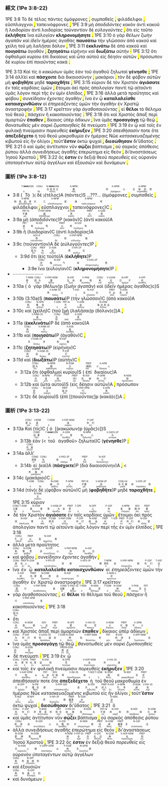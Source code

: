 ### 經文 (1Pe 3:8-22)

1PE 3:8 <span title="T-NSN&#10;&#10;ὁ">Τὸ</span> <span title="CONJ&#10;&#10;δέ">δὲ</span> <span title="N-NSN&#10;总而言之&#10;τέλος">τέλος</span> <span title="A-NPM&#10;都&#10;πᾶς">πάντες</span> <span title="A-NPM&#10;同心&#10;ὁμόφρων">ὁμόφρονες</span> <mark class="pm">,</mark> <span title="A-NPM&#10;互相同情&#10;συμπαθής">συμπαθεῖς</span> <mark class="pm">,</mark> <span title="A-NPM&#10;相爱如弟兄&#10;φιλάδελφος">φιλάδελφοι</span> <mark class="pm">,</mark> <span title="A-NPM&#10;仁慈&#10;εὔσπλαγχνος">εὔσπλαγχνοι</span> <mark class="pm">,</mark> <span title="A-NPM&#10;谦卑&#10;ταπεινόφρων">ταπεινόφρονες</span> <mark class="pm">,</mark> 1PE 3:9 <span title="PRT-N&#10;不要&#10;μή">μὴ</span> <span title="V-PAP-NPM&#10;报&#10;ἀποδίδωμι"><em>ἀποδιδόντες</em></span> <span title="A-ASN&#10;恶&#10;κακός">κακὸν</span> <span title="PREP&#10;以&#10;ἀντί">ἀντὶ</span> <span title="A-GSN&#10;恶&#10;κακός">κακοῦ</span> <span title="PRT&#10;或&#10;ἤ">ἢ</span> <span title="N-ASF&#10;辱骂&#10;λοιδορία">λοιδορίαν</span> <span title="PREP&#10;以&#10;ἀντί">ἀντὶ</span> <span title="N-GSF&#10;辱骂&#10;λοιδορία">λοιδορίας</span> <span title="ADV-K&#10;倒&#10;τοὐναντίον">τοὐναντίον</span> <span title="CONJ&#10;&#10;δέ">δὲ</span> <span title="V-PAP-NPM&#10;祝福&#10;εὐλογέω"><em>εὐλογοῦντες</em></span> <mark class="pm">,</mark> <span title="CONJ&#10;因为&#10;ὅτι">ὅτι</span> <span title="PREP&#10;为&#10;εἰς">εἰς</span> <span title="D-ASN&#10;此&#10;οὗτος">τοῦτο</span> <span title="V-API-2P&#10;蒙召&#10;καλέω"><strong>ἐκλήθητε</strong></span> <span title="CONJ&#10;好&#10;ἵνα">ἵνα</span> <span title="N-ASF&#10;福气&#10;εὐλογία">εὐλογίαν</span> <span title="V-AAS-2P&#10;承受&#10;κληρονομέω"><strong>κληρονομήσητε</strong></span> <mark class="pm">.</mark> 1PE 3:10 <span title="T-NSM&#10;那&#10;ὁ">ὁ</span> <span title="CONJ&#10;因为&#10;γάρ">γὰρ</span> <span title="V-PAP-NSM&#10;要&#10;θέλω"><em>θέλων</em></span> <span title="N-ASF&#10;生命&#10;ζωή">ζωὴν</span> <span title="V-PAN&#10;爱惜&#10;ἀγαπάω"><em>ἀγαπᾶν</em></span> <span title="CONJ&#10;和&#10;καί">καὶ</span> <span title="V-2AAN&#10;见&#10;ὁράω"><em>ἰδεῖν</em></span> <span title="N-APF&#10;日子&#10;ἡμέρα">ἡμέρας</span> <span title="A-APF&#10;好&#10;ἀγαθός">ἀγαθὰς</span> <span title="V-AAM-3S&#10;禁止&#10;παύω"><strong>παυσάτω</strong></span> <span title="T-ASF&#10;&#10;ὁ">τὴν</span> <span title="N-ASF&#10;舌头&#10;γλῶσσα">γλῶσσαν</span> <span title="PREP&#10;不出&#10;ἀπό">ἀπὸ</span> <span title="A-GSN&#10;恶言&#10;κακός">κακοῦ</span> <span title="CONJ&#10;和&#10;καί">καὶ</span> <span title="N-APN&#10;嘴唇&#10;χεῖλος">χείλη</span> <span title="T-GSN&#10;&#10;ὁ">τοῦ</span> <span title="PRT-N&#10;不&#10;μή">μὴ</span> <span title="V-AAN&#10;说&#10;λαλέω"><em>λαλῆσαι</em></span> <span title="N-ASM&#10;诡诈的话&#10;δόλος">δόλον</span> <mark class="pm">,</mark> 1PE 3:11 <span title="V-AAM-3S&#10;离&#10;ἐκκλίνω"><strong>ἐκκλινάτω</strong></span> <span title="CONJ&#10;也&#10;δέ">δὲ</span> <span title="PREP&#10;&#10;ἀπό">ἀπὸ</span> <span title="A-GSN&#10;恶&#10;κακός">κακοῦ</span> <span title="CONJ&#10;而&#10;καί">καὶ</span> <span title="V-AAM-3S&#10;行&#10;ποιέω"><strong>ποιησάτω</strong></span> <span title="A-ASN&#10;善&#10;ἀγαθός">ἀγαθόν</span> <mark class="pm">,</mark> <span title="V-AAM-3S&#10;寻求&#10;ζητέω"><strong>ζητησάτω</strong></span> <span title="N-ASF&#10;和睦&#10;εἰρήνη">εἰρήνην</span> <span title="CONJ&#10;而&#10;καί">καὶ</span> <span title="V-AAM-3S&#10;追求&#10;διώκω"><strong>διωξάτω</strong></span> <span title="P-ASF&#10;它&#10;ἑαυτοῦ">αὐτήν</span> <mark class="pm">·</mark> 1PE 3:12 <span title="CONJ&#10;因为&#10;ὅτι">ὅτι</span> <span title="N-NPM&#10;眼&#10;ὀφθαλμός">ὀφθαλμοὶ</span> <span title="N-GSM&#10;主&#10;κύριος">κυρίου</span> <span title="PREP&#10;（看顾）&#10;ἐπί">ἐπὶ</span> <span title="A-APM&#10;义人&#10;δίκαιος">δικαίους</span> <span title="CONJ&#10;并&#10;καί">καὶ</span> <span title="N-NPN&#10;耳&#10;οὖς">ὦτα</span> <span title="P-GSM&#10;他&#10;αὐτός">αὐτοῦ</span> <span title="PREP&#10;（听）&#10;εἰς">εἰς</span> <span title="N-ASF&#10;祈祷&#10;δέησις">δέησιν</span> <span title="P-GPM&#10;他们&#10;αὐτός">αὐτῶν</span> <mark class="pm">,</mark> <span title="N-NSN&#10;脸&#10;πρόσωπον">πρόσωπον</span> <span title="CONJ&#10;但&#10;δέ">δὲ</span> <span title="N-GSM&#10;主&#10;κύριος">κυρίου</span> <span title="PREP&#10;敌对&#10;ἐπί">ἐπὶ</span> <span title="V-PAP-APM&#10;行&#10;ποιέω"><em>ποιοῦντας</em></span> <span title="A-APN&#10;恶&#10;κακός">κακά</span> <mark class="pm">.</mark>   

1PE 3:13 <span title="CONJ&#10;那么&#10;καί">Καὶ</span> <span title="I-NSM&#10;谁&#10;τίς">τίς</span> <span title="T-NSM&#10;&#10;ὁ">ὁ</span> <span title="V-FAP-NSM&#10;害&#10;κακόω"><em>κακώσων</em></span> <span title="P-2AP&#10;你们&#10;σύ">ὑμᾶς</span> <span title="COND&#10;如果&#10;ἐάν">ἐὰν</span> <span title="T-GSM&#10;&#10;ὁ">τοῦ</span> <span title="A-GSN&#10;行善&#10;ἀγαθός">ἀγαθοῦ</span> <span title="N-NPM&#10;热心&#10;ζηλωτής">ζηλωταὶ</span> <span title="V-2ADS-2P&#10;为&#10;γίνομαι"><strong>γένησθε</strong></span> <mark class="pm">;</mark> 1PE 3:14 <span title="CONJ&#10;尽管&#10;ἀλλά">ἀλλ’</span><span title="COND&#10;即使&#10;εἰ">εἰ</span> <span title="CONJ&#10;也&#10;καί">καὶ</span> <span title="V-PAO-2P&#10;受苦&#10;πάσχω"><strong>πάσχοιτε</strong></span> <span title="PREP&#10;为&#10;διά">διὰ</span> <span title="N-ASF&#10;义&#10;δικαιοσύνη">δικαιοσύνην</span> <mark class="pm">,</mark> <span title="A-NPM&#10;有福的&#10;μακάριος">μακάριοι</span> <mark class="pm">.</mark> <span title="T-ASM&#10;&#10;ὁ">τὸν</span> <span title="CONJ&#10;&#10;δέ">δὲ</span> <span title="N-ASM&#10;威吓&#10;φόβος">φόβον</span> <span title="P-GPM&#10;人&#10;αὐτός">αὐτῶν</span> <span title="PRT-N&#10;不要&#10;μή">μὴ</span> <span title="V-AOM-2P&#10;怕&#10;φοβέομαι"><strong>φοβηθῆτε</strong></span> <span title="CONJ-N&#10;也不要&#10;μηδέ">μηδὲ</span> <span title="V-APS-2P&#10;惊慌&#10;ταράσσω"><strong>ταραχθῆτε</strong></span> <mark class="pm">,</mark> 1PE 3:15 <span title="N-ASM&#10;主&#10;κύριος">κύριον</span> <span title="CONJ&#10;只要&#10;δέ">δὲ</span> <span title="T-ASM&#10;&#10;ὁ">τὸν</span> <span title="N-ASM&#10;基督&#10;Χριστός">Χριστὸν</span> <span title="V-AAM-2P&#10;尊...为圣&#10;ἁγιάζω"><strong>ἁγιάσατε</strong></span> <span title="PREP&#10;里&#10;ἐν">ἐν</span> <span title="T-DPF&#10;&#10;ὁ">ταῖς</span> <span title="N-DPF&#10;心&#10;καρδία">καρδίαις</span> <span title="P-2GP&#10;你&#10;σύ">ὑμῶν</span> <mark class="pm">,</mark> <span title="A-NPM&#10;准备&#10;ἕτοιμος">ἕτοιμοι</span> <span title="ADV&#10;随时&#10;ἀεί">ἀεὶ</span> <span title="PREP&#10;要&#10;πρός">πρὸς</span> <span title="N-ASF&#10;回答&#10;ἀπολογία">ἀπολογίαν</span> <span title="A-DSM&#10;凡&#10;πᾶς">παντὶ</span> <span title="T-DSM&#10;那些&#10;ὁ">τῷ</span> <span title="V-PAP-DSM&#10;问&#10;αἰτέω"><em>αἰτοῦντι</em></span> <span title="P-2AP&#10;你们&#10;σύ">ὑμᾶς</span> <span title="N-ASM&#10;缘由&#10;λόγος">λόγον</span> <span title="PREP&#10;对&#10;περί">περὶ</span> <span title="T-GSF&#10;&#10;ὁ">τῆς</span> <span title="PREP&#10;中&#10;ἐν">ἐν</span> <span title="P-2DP&#10;你们&#10;σύ">ὑμῖν</span> <span title="N-GSF&#10;盼望&#10;ἐλπίς">ἐλπίδος</span> <mark class="pm">,</mark> 1PE 3:16 <span title="CONJ&#10;不过&#10;ἀλλά">ἀλλὰ</span> <span title="PREP&#10;以&#10;μετά">μετὰ</span> <span title="N-GSF&#10;温柔&#10;πραΰτης">πραΰτητος</span> <span title="CONJ&#10;和&#10;καί">καὶ</span> <span title="N-GSM&#10;敬畏&#10;φόβος">φόβου</span> <mark class="pm">,</mark> <span title="N-ASF&#10;良心&#10;συνείδησις">συνείδησιν</span> <span title="V-PAP-NPM&#10;存&#10;ἔχω"><em>ἔχοντες</em></span> <span title="A-ASF&#10;清白&#10;ἀγαθός">ἀγαθήν</span> <mark class="pm">,</mark> <span title="CONJ&#10;使&#10;ἵνα">ἵνα</span> <span title="PREP&#10;在...上&#10;ἐν">ἐν</span> <span title="R-DSN&#10;&#10;ὅς">ᾧ</span> <span title="V-PPI-2P&#10;毁谤&#10;καταλαλέω"><strong>καταλαλεῖσθε</strong></span> <span title="V-APS-3P&#10;惭愧&#10;καταισχύνω"><strong>καταισχυνθῶσιν</strong></span> <span title="T-NPM&#10;那些&#10;ὁ">οἱ</span> <span title="V-PAP-NPM&#10;诋毁&#10;ἐπηρεάζω"><em>ἐπηρεάζοντες</em></span> <span title="P-2GP&#10;你们&#10;σύ">ὑμῶν</span> <span title="T-ASF&#10;这&#10;ὁ">τὴν</span> <span title="A-ASF&#10;好&#10;ἀγαθός">ἀγαθὴν</span> <span title="PREP&#10;在...里&#10;ἐν">ἐν</span> <span title="N-DSM&#10;基督&#10;Χριστός">Χριστῷ</span> <span title="N-ASF&#10;品行&#10;ἀναστροφή">ἀναστροφήν</span> <mark class="pm">.</mark> 1PE 3:17 <span title="A-NSN-C&#10;好&#10;κρείττων">κρεῖττον</span> <span title="CONJ&#10;因&#10;γάρ">γὰρ</span> <span title="V-PAP-APM&#10;行善&#10;ἀγαθοποιέω"><em>ἀγαθοποιοῦντας</em></span> <mark class="pm">,</mark> <span title="COND&#10;如果&#10;εἰ">εἰ</span> <span title="V-PAO-3S&#10;要&#10;θέλω"><strong>θέλοι</strong></span> <span title="T-NSN&#10;&#10;ὁ">τὸ</span> <span title="N-NSN&#10;旨意&#10;θέλημα">θέλημα</span> <span title="T-GSM&#10;&#10;ὁ">τοῦ</span> <span title="N-GSM&#10;神&#10;θεός">θεοῦ</span> <mark class="pm">,</mark> <span title="V-PAN&#10;受苦&#10;πάσχω"><em>πάσχειν</em></span> <span title="PRT&#10;比&#10;ἤ">ἢ</span> <span title="V-PAP-APM&#10;行恶&#10;κακοποιέω"><em>κακοποιοῦντας</em></span> <mark class="pm">.</mark> 1PE 3:18 <span title="CONJ&#10;因为&#10;ὅτι">ὅτι</span> <span title="CONJ&#10;也&#10;καί">καὶ</span> <span title="N-NSM&#10;基督&#10;Χριστός">Χριστὸς</span> <span title="ADV&#10;一次&#10;ἅπαξ">ἅπαξ</span> <span title="PREP&#10;为&#10;περί">περὶ</span> <span title="N-GPF&#10;罪&#10;ἁμαρτία">ἁμαρτιῶν</span> <span title="V-AAI-3S&#10;受苦&#10;πάσχω"><strong>ἔπαθεν</strong></span> <mark class="pm">,</mark> <span title="A-NSM&#10;义&#10;δίκαιος">δίκαιος</span> <span title="PREP&#10;代替&#10;ὑπέρ">ὑπὲρ</span> <span title="A-GPM&#10;不义&#10;ἄδικος">ἀδίκων</span> <mark class="pm">,</mark> <span title="CONJ&#10;为&#10;ἵνα">ἵνα</span> <span title="P-2AP&#10;你们&#10;σύ">ὑμᾶς</span> <span title="V-2AAS-3S&#10;带到...面前&#10;προσάγω"><strong>προσαγάγῃ</strong></span> <span title="T-DSM&#10;&#10;ὁ">τῷ</span> <span title="N-DSM&#10;神&#10;θεός">θεῷ</span> <mark class="pm">,</mark> <span title="V-RPP-NSM&#10;处死&#10;θανατόω"><em>θανατωθεὶς</em></span> <span title="PRT&#10;&#10;μέν">μὲν</span> <span title="N-DSF&#10;肉体&#10;σάρξ">σαρκὶ</span> <span title="V-APP-NSM&#10;复活&#10;ζῳοποιέω"><em>ζῳοποιηθεὶς</em></span> <span title="CONJ&#10;但&#10;δέ">δὲ</span> <span title="N-DSN&#10;灵&#10;πνεῦμα">πνεύματι</span> <mark class="pm">·</mark> 1PE 3:19 <span title="PREP&#10;借&#10;ἐν">ἐν</span> <span title="R-DSN&#10;这&#10;ὅς">ᾧ</span> <span title="CONJ&#10;也&#10;καί">καὶ</span> <span title="T-DPN&#10;那些&#10;ὁ">τοῖς</span> <span title="PREP&#10;在...里&#10;ἐν">ἐν</span> <span title="N-DSF&#10;监狱&#10;φυλακή">φυλακῇ</span> <span title="N-DPN&#10;灵&#10;πνεῦμα">πνεύμασιν</span> <span title="V-AOP-NSM&#10;去&#10;πορεύομαι"><em>πορευθεὶς</em></span> <span title="V-AAI-3S&#10;传道&#10;κηρύσσω"><strong>ἐκήρυξεν</strong></span> <mark class="pm">,</mark> 1PE 3:20 <span title="V-AAP-DPM&#10;不信从&#10;ἀπειθέω"><em>ἀπειθήσασίν</em></span> <span title="PRT&#10;从前&#10;ποτέ">ποτε</span> <span title="ADV&#10;时候&#10;ὅτε">ὅτε</span> <span title="V-INI-3S&#10;等待&#10;ἀπεκδέχομαι"><strong>ἀπεξεδέχετο</strong></span> <span title="T-NSF&#10;&#10;ὁ">ἡ</span> <span title="T-GSM&#10;&#10;ὁ">τοῦ</span> <span title="N-GSM&#10;神&#10;θεός">θεοῦ</span> <span title="N-NSF&#10;容忍&#10;μακροθυμία">μακροθυμία</span> <span title="PREP&#10;在&#10;ἐν">ἐν</span> <span title="N-DPF&#10;日子&#10;ἡμέρα">ἡμέραις</span> <span title="N-PRI&#10;挪亚&#10;Νῶε">Νῶε</span> <span title="V-PPP-GSF&#10;建造&#10;κατασκευάζω"><em>κατασκευαζομένης</em></span> <span title="N-GSF&#10;方舟&#10;κιβωτός">κιβωτοῦ</span> <span title="PREP&#10;进入&#10;εἰς">εἰς</span> <span title="R-ASF&#10;&#10;ὅς">ἣν</span> <span title="A-NPM&#10;不多&#10;ὀλίγος">ὀλίγοι</span> <mark class="pm">,</mark> <span title="D-NSN&#10;就&#10;οὗτος">τοῦτ’</span><span title="V-PAI-3S&#10;有&#10;εἰμί"><strong>ἔστιν</strong></span> <span title="A-NUI&#10;八&#10;ὀκτώ">ὀκτὼ</span> <span title="N-NPF&#10;人&#10;ψυχή">ψυχαί</span> <mark class="pm">,</mark> <span title="V-API-3P&#10;得救&#10;διασῴζω"><strong>διεσώθησαν</strong></span> <span title="PREP&#10;藉着&#10;διά">δι’</span><span title="N-GSN&#10;水&#10;ὕδωρ">ὕδατος</span> <mark class="pm">.</mark> 1PE 3:21 <span title="R-NSN&#10;这&#10;ὅς">ὃ</span> <span title="CONJ&#10;也&#10;καί">καὶ</span> <span title="P-2AP&#10;你们&#10;σύ">ὑμᾶς</span> <span title="A-NSN&#10;所预表的&#10;ἀντίτυπος">ἀντίτυπον</span> <span title="ADV&#10;现在&#10;νῦν">νῦν</span> <span title="V-PAI-3S&#10;拯救&#10;σῴζω"><strong>σῴζει</strong></span> <span title="N-NSN&#10;洗礼&#10;βάπτισμα">βάπτισμα</span> <mark class="pm">,</mark> <span title="PRT-N&#10;不是&#10;οὐ">οὐ</span> <span title="N-GSF&#10;肉体&#10;σάρξ">σαρκὸς</span> <span title="N-NSF&#10;除掉&#10;ἀπόθεσις">ἀπόθεσις</span> <span title="N-GSM&#10;污秽&#10;ῥύπος">ῥύπου</span> <span title="CONJ&#10;而是&#10;ἀλλά">ἀλλὰ</span> <span title="N-GSF&#10;良心&#10;συνείδησις">συνειδήσεως</span> <span title="A-GSF&#10;无愧的&#10;ἀγαθός">ἀγαθῆς</span> <span title="N-NSN&#10;许愿&#10;ἐπερώτημα">ἐπερώτημα</span> <span title="PREP&#10;向&#10;εἰς">εἰς</span> <span title="N-ASM&#10;神&#10;θεός">θεόν</span> <mark class="pm">,</mark> <span title="PREP&#10;藉着&#10;διά">δι’</span><span title="N-GSF&#10;复活&#10;ἀνάστασις">ἀναστάσεως</span> <span title="N-GSM&#10;耶稣&#10;Ἰησοῦς">Ἰησοῦ</span> <span title="N-GSM&#10;基督&#10;Χριστός">Χριστοῦ</span> <mark class="pm">,</mark> 1PE 3:22 <span title="R-NSM&#10;他&#10;ὅς">ὅς</span> <span title="V-PAI-3S&#10;在&#10;εἰμί"><strong>ἐστιν</strong></span> <span title="PREP&#10;在&#10;ἐν">ἐν</span> <span title="A-DSF&#10;右边&#10;δεξιός">δεξιᾷ</span> <span title="N-GSM&#10;神&#10;θεός">θεοῦ</span> <span title="V-AOP-NSM&#10;去&#10;πορεύομαι"><em>πορευθεὶς</em></span> <span title="PREP&#10;到&#10;εἰς">εἰς</span> <span title="N-ASM&#10;天上&#10;οὐρανός">οὐρανὸν</span> <span title="V-2APP-GPM&#10;服从&#10;ὑποτάσσω"><em>ὑποταγέντων</em></span> <span title="P-DSM&#10;他&#10;αὐτός">αὐτῷ</span> <span title="N-GPM&#10;天使&#10;ἄγγελος">ἀγγέλων</span> <span title="CONJ&#10;和&#10;καί">καὶ</span> <span title="N-GPF&#10;有权柄的&#10;ἐξουσία">ἐξουσιῶν</span> <span title="CONJ&#10;和&#10;καί">καὶ</span> <span title="N-GPF&#10;有能力的&#10;δύναμις">δυνάμεων</span> <mark class="pm">.</mark> 


### 圖析 (1Pe 3:8-12)

- 3:8 (<RUBY><ruby><ruby>Τὸ<rt>ὁ</rt></ruby><rt></rt></ruby><rt>T-<s>NSN</s>⁞ASN</rt></RUBY>)⦇ <RUBY><ruby><ruby>δὲ<rt>δέ</rt></ruby><rt></rt></ruby><rt>CONJ</rt></RUBY> ⦈(<RUBY><ruby><ruby>τέλος<rt>τέλος</rt></ruby><rt>总而言之</rt></ruby><rt>N-<s>NSN</s>⁞ASN</rt></RUBY>)A (<RUBY><ruby><ruby>πάντες<rt>πᾶς</rt></ruby><rt>都</rt></ruby><rt>A-NPM</rt></RUBY>)S ...???... (<RUBY><ruby><ruby>ὁμόφρονες<rt>ὁμόφρων</rt></ruby><rt>同心</rt></ruby><rt>A-NPM</rt></RUBY> <mark class="pm">,</mark> <RUBY><ruby><ruby>συμπαθεῖς<rt>συμπαθής</rt></ruby><rt>互相同情</rt></ruby><rt>A-NPM</rt></RUBY> <mark class="pm">,</mark> <RUBY><ruby><ruby>φιλάδελφοι<rt>φιλάδελφος</rt></ruby><rt>相爱如弟兄</rt></ruby><rt>A-NPM</rt></RUBY> <mark class="pm">,</mark> <RUBY><ruby><ruby>εὔσπλαγχνοι<rt>εὔσπλαγχνος</rt></ruby><rt>仁慈</rt></ruby><rt>A-NPM</rt></RUBY> <mark class="pm">,</mark> <RUBY><ruby> <ruby>ταπεινόφρονες<rt>ταπεινόφρων</rt></ruby><rt>谦卑</rt></ruby><rt>A-NPM</rt></RUBY>)C <mark class="pm">,</mark> 
- 3:9a <RUBY><ruby><ruby>μὴ<rt>μή</rt></ruby><rt>不要</rt></ruby><rt>PRT-N</rt></RUBY> (<RUBY><ruby><ruby><em>ἀποδιδόντες</em><rt>ἀποδίδωμι</rt></ruby><rt>报</rt></ruby><rt>V-PAP-NPM</rt></RUBY>)P (<RUBY><ruby><ruby>κακὸν<rt>κακός</rt></ruby><rt>恶</rt></ruby><rt>A-ASN</rt></RUBY>)C (<RUBY><ruby><ruby>ἀντὶ<rt>ἀντί</rt></ruby><rt>以</rt></ruby><rt>PREP</rt></RUBY> <RUBY><ruby><ruby>κακοῦ<rt>κακός</rt></ruby><rt>恶</rt></ruby><rt>A-GSN</rt></RUBY>)A 
- 3:9b <RUBY><ruby><ruby>ἢ<rt>ἤ</rt></ruby><rt>或</rt></ruby><rt>PRT</rt></RUBY> (<RUBY><ruby><ruby>λοιδορίαν<rt>λοιδορία</rt></ruby><rt>辱骂</rt></ruby><rt>N-ASF</rt></RUBY>)C (<RUBY><ruby><ruby>ἀντὶ<rt>ἀντί</rt></ruby><rt>以</rt></ruby><rt>PREP</rt></RUBY> <RUBY><ruby><ruby>λοιδορίας<rt>λοιδορία</rt></ruby><rt>辱骂</rt></ruby><rt>N-GSF</rt></RUBY>)A 
- 3:9c (<RUBY><ruby><ruby>τοὐναντίον<rt>τοὐναντίον</rt></ruby><rt>倒</rt></ruby><rt>ADV-K</rt></RUBY>)A <RUBY><ruby><ruby>δὲ<rt>δέ</rt></ruby><rt></rt></ruby><rt>CONJ</rt></RUBY> (<RUBY><ruby><ruby><em>εὐλογοῦντες</em><rt>εὐλογέω</rt></ruby><rt>祝福</rt></ruby><rt>V-PAP-NPM</rt></RUBY>)P <mark class="pm">,</mark>
	- 3:9d <RUBY><ruby><ruby>ὅτι<rt>ὅτι</rt></ruby><rt>因为</rt></ruby><rt>CONJ</rt></RUBY> (<RUBY><ruby><ruby>εἰς<rt>εἰς</rt></ruby><rt>为</rt></ruby><rt>PREP</rt></RUBY> <RUBY><ruby><ruby>τοῦτο<rt>οὗτος</rt></ruby><rt>此</rt></ruby><rt>D-ASN</rt></RUBY>)A (<RUBY><ruby><ruby><strong>ἐκλήθητε</strong><rt>καλέω</rt></ruby><rt>蒙召</rt></ruby><rt>V-API-2P</rt></RUBY>)P
		- 3:9e <RUBY><ruby><ruby>ἵνα<rt>ἵνα</rt></ruby><rt>好</rt></ruby><rt>CONJ</rt></RUBY> (<RUBY><ruby><ruby>εὐλογίαν<rt>εὐλογία</rt></ruby><rt>福气</rt></ruby><rt>N-ASF</rt></RUBY>)C (<RUBY><ruby><ruby><strong>κληρονομήσητε</strong><rt>κληρονομέω</rt></ruby><rt>承受</rt></ruby><rt>V-AAS-2P</rt></RUBY>)P <mark class="pm">.</mark> 
- ⋯⋯⋯⋯⋯⋯⋯
- 3:10a {<RUBY><ruby><ruby>ὁ<rt>ὁ</rt></ruby><rt>那</rt></ruby><rt>T-NSM</rt></RUBY> <RUBY><ruby><ruby>γὰρ<rt>γάρ</rt></ruby><rt>因为</rt></ruby><rt>CONJ</rt></RUBY> (<RUBY><ruby><ruby><em>θέλων</em><rt>θέλω</rt></ruby><rt>要</rt></ruby><rt>V-PAP-NSM</rt></RUBY>)p (<RUBY><ruby><ruby>ζωὴν<rt>ζωή</rt></ruby><rt>生命</rt></ruby><rt>N-ASF</rt></RUBY> <RUBY><ruby><ruby><em>ἀγαπᾶν</em><rt>ἀγαπάω</rt></ruby><rt>爱惜</rt></ruby><rt>V-PAN</rt></RUBY>) <RUBY><ruby><ruby>καὶ<rt>καί</rt></ruby><rt>和</rt></ruby><rt>CONJ</rt></RUBY> (<RUBY><ruby><ruby><em>ἰδεῖν</em><rt>ὁράω</rt></ruby><rt>见</rt></ruby><rt>V-2AAN</rt></RUBY> <RUBY><ruby><ruby>ἡμέρας<rt>ἡμέρα</rt></ruby><rt>日子</rt></ruby><rt>N-APF</rt></RUBY> <RUBY><ruby><ruby>ἀγαθὰς<rt>ἀγαθός</rt></ruby><rt>好</rt></ruby><rt>A-APF</rt></RUBY>)c}S 
- 3:10b (3:10a)S (<RUBY><ruby><ruby><strong>παυσάτω</strong><rt>παύω</rt></ruby><rt>禁止</rt></ruby><rt>V-AAM-3S</rt></RUBY>)P (<RUBY><ruby><ruby>τὴν<rt>ὁ</rt></ruby><rt></rt></ruby><rt>T-ASF</rt></RUBY> <RUBY><ruby><ruby>γλῶσσαν<rt>γλῶσσα</rt></ruby><rt>舌头</rt></ruby><rt>N-ASF</rt></RUBY>)C (<RUBY><ruby><ruby>ἀπὸ<rt>ἀπό</rt></ruby><rt>不出</rt></ruby><rt>PREP</rt></RUBY> <RUBY><ruby><ruby>κακοῦ<rt>κακός</rt></ruby><rt>恶言</rt></ruby><rt>A-GSN</rt></RUBY>)A 
- 3:10c <RUBY><ruby><ruby>καὶ<rt>καί</rt></ruby><rt>和</rt></ruby><rt>CONJ</rt></RUBY> (<RUBY><ruby><ruby>χείλη<rt>χεῖλος</rt></ruby><rt>嘴唇</rt></ruby><rt>N-APN</rt></RUBY>)C {<RUBY><ruby><ruby>τοῦ<rt>ὁ</rt></ruby><rt></rt></ruby><rt>T-GSN</rt></RUBY> [<RUBY><ruby><ruby>μὴ<rt>μή</rt></ruby><rt>不</rt></ruby><rt>PRT-N</rt></RUBY> (<RUBY><ruby><ruby><em>λαλῆσαι</em><rt>λαλέω</rt></ruby><rt>说</rt></ruby><rt>V-AAN</rt></RUBY>)p (<RUBY><ruby><ruby>δόλον<rt>δόλος</rt></ruby><rt>诡诈的话</rt></ruby><rt>N-ASM</rt></RUBY>)c]}A <mark class="pm">,</mark> 
- 3:11a (<RUBY><ruby><ruby><strong>ἐκκλινάτω</strong><rt>ἐκκλίνω</rt></ruby><rt>离</rt></ruby><rt>V-AAM-3S</rt></RUBY>)P <RUBY><ruby><ruby>δὲ<rt>δέ</rt></ruby><rt>也</rt></ruby><rt>CONJ</rt></RUBY> (<RUBY><ruby><ruby>ἀπὸ<rt>ἀπό</rt></ruby><rt></rt></ruby><rt>PREP</rt></RUBY> <RUBY><ruby><ruby>κακοῦ<rt>κακός</rt></ruby><rt>恶</rt></ruby><rt>A-GSN</rt></RUBY>)A
- 3:11b <RUBY><ruby><ruby>καὶ<rt>καί</rt></ruby><rt>而</rt></ruby><rt>CONJ</rt></RUBY> (<RUBY><ruby><ruby><strong>ποιησάτω</strong><rt>ποιέω</rt></ruby><rt>行</rt></ruby><rt>V-AAM-3S</rt></RUBY>)P (<RUBY><ruby><ruby>ἀγαθόν<rt>ἀγαθός</rt></ruby><rt>善</rt></ruby><rt>A-ASN</rt></RUBY>)C <mark class="pm">,</mark> 
- 3:11c (<RUBY><ruby><ruby><strong>ζητησάτω</strong><rt>ζητέω</rt></ruby><rt>寻求</rt></ruby><rt>V-AAM-3S</rt></RUBY>)P (<RUBY><ruby><ruby>εἰρήνην<rt>εἰρήνη</rt></ruby><rt>和睦</rt></ruby><rt>N-ASF</rt></RUBY>)C
- 3:11d <RUBY><ruby><ruby>καὶ<rt>καί</rt></ruby><rt>而</rt></ruby><rt>CONJ</rt></RUBY> (<RUBY><ruby><ruby><strong>διωξάτω</strong><rt>διώκω</rt></ruby><rt>追求</rt></ruby><rt>V-AAM-3S</rt></RUBY>)P (<RUBY><ruby><ruby>αὐτήν<rt>ἑαυτοῦ</rt></ruby><rt>它</rt></ruby><rt>P-ASF</rt></RUBY>)C <mark class="pm">·</mark> 
	- 3:12a <RUBY><ruby><ruby>ὅτι<rt>ὅτι</rt></ruby><rt>因为</rt></ruby><rt>CONJ</rt></RUBY> (<RUBY><ruby><ruby>ὀφθαλμοὶ<rt>ὀφθαλμός</rt></ruby><rt>眼</rt></ruby><rt>N-NPM</rt></RUBY> <RUBY><ruby><ruby>κυρίου<rt>κύριος</rt></ruby><rt>主</rt></ruby><rt>N-GSM</rt></RUBY>)S (<RUBY><ruby><ruby>ἐπὶ<rt>ἐπί</rt></ruby><rt>（看顾）</rt></ruby><rt>PREP</rt></RUBY> <RUBY><ruby><ruby>δικαίους<rt>δίκαιος</rt></ruby><rt>义人</rt></ruby><rt>A-APM</rt></RUBY>)A
	- 3:12b <RUBY><ruby><ruby>καὶ<rt>καί</rt></ruby><rt>并</rt></ruby><rt>CONJ</rt></RUBY> (<RUBY><ruby><ruby>ὦτα<rt>οὖς</rt></ruby><rt>耳</rt></ruby><rt>N-NPN</rt></RUBY> <RUBY><ruby><ruby>αὐτοῦ<rt>αὐτός</rt></ruby><rt>他</rt></ruby><rt>P-GSM</rt></RUBY>)S (<RUBY><ruby><ruby>εἰς<rt>εἰς</rt></ruby><rt>（听）</rt></ruby><rt>PREP</rt></RUBY> <RUBY><ruby><ruby>δέησιν<rt>δέησις</rt></ruby><rt>祈祷</rt></ruby><rt>N-ASF</rt></RUBY> <RUBY><ruby><ruby>αὐτῶν<rt>αὐτός</rt></ruby><rt>他们</rt></ruby><rt>P-GPM</rt></RUBY>)A <mark class="pm">,</mark> <RUBY><ruby><ruby>πρόσωπον<rt>πρόσωπον</rt></ruby><rt>脸</rt></ruby><rt>N-NSN</rt></RUBY>
	- 3:12c <RUBY><ruby><ruby>δὲ<rt>δέ</rt></ruby><rt>但</rt></ruby><rt>CONJ</rt></RUBY> (<RUBY><ruby><ruby>κυρίου<rt>κύριος</rt></ruby><rt>主</rt></ruby><rt>N-GSM</rt></RUBY>)S {<RUBY><ruby><ruby>ἐπὶ<rt>ἐπί</rt></ruby><rt>敌对</rt></ruby><rt>PREP</rt></RUBY> [(<RUBY><ruby><ruby><em>ποιοῦντας</em><rt>ποιέω</rt></ruby><rt>行</rt></ruby><rt>V-PAP-APM</rt></RUBY>]p (<RUBY><ruby><ruby>κακά<rt>κακός</rt></ruby><rt>恶</rt></ruby><rt>A-APN</rt></RUBY>)c]}A <mark class="pm">.</mark> 

### 圖析 (1Pe 3:13-22)

- 3:13a <RUBY><ruby><ruby>Καὶ<rt>καί</rt></ruby><rt>那么</rt></ruby><rt>CONJ</rt></RUBY> (<RUBY><ruby><ruby>τίς<rt>τίς</rt></ruby><rt>谁</rt></ruby><rt>I-NSM</rt></RUBY>)C {<RUBY><ruby><ruby>ὁ<rt>ὁ</rt></ruby><rt></rt></ruby><rt>T-NSM</rt></RUBY> [(<RUBY><ruby><ruby><em>κακώσων</em><rt>κακόω</rt></ruby><rt>害</rt></ruby><rt>V-FAP-NSM</rt></RUBY>)p (<RUBY><ruby><ruby>ὑμᾶς<rt>σύ</rt></ruby><rt>你们</rt></ruby><rt>P-2AP</rt></RUBY>)c]}S 
	- 3:13b <RUBY><ruby><ruby>ἐὰν<rt>ἐάν</rt></ruby><rt>如果</rt></ruby><rt>COND</rt></RUBY> (<<RUBY><ruby><ruby>τοῦ<rt>ὁ</rt></ruby><rt></rt></ruby><rt>T-<s>GSM</s>⁞GSN</rt></RUBY> <RUBY><ruby><ruby>ἀγαθοῦ<rt>ἀγαθός</rt></ruby><rt>行善</rt></ruby><rt>A-GSN</rt></RUBY>> <RUBY><ruby><ruby>ζηλωταὶ<rt>ζηλωτής</rt></ruby><rt>热心</rt></ruby><rt>N-NPM</rt></RUBY>)C (<RUBY><ruby><ruby><strong>γένησθε</strong><rt>γίνομαι</rt></ruby><rt>为</rt></ruby><rt>V-2ADS-2P</rt></RUBY>)P <mark class="pm">;</mark> 
- 3:14a <RUBY><ruby><ruby>ἀλλ’<rt>ἀλλά</rt></ruby><rt>尽管</rt></ruby><rt>CONJ</rt></RUBY> 
	- 3:14b <RUBY><ruby><ruby>εἰ<rt>εἰ</rt></ruby><rt>即使</rt></ruby><rt>COND</rt></RUBY> (<RUBY><ruby><ruby>καὶ<rt>καί</rt></ruby><rt>也</rt></ruby><rt>CONJ</rt></RUBY>)A (<RUBY><ruby><ruby><strong>πάσχοιτε</strong><rt>πάσχω</rt></ruby><rt>受苦</rt></ruby><rt>V-PAO-2P</rt></RUBY>)P (<RUBY><ruby><ruby>διὰ<rt>διά</rt></ruby><rt>为</rt></ruby><rt>PREP</rt></RUBY> <RUBY><ruby><ruby>δικαιοσύνην<rt>δικαιοσύνη</rt></ruby><rt>义</rt></ruby><rt>N-ASF</rt></RUBY>)A <mark class="pm">,</mark> <
- 3:14c (<RUBY><ruby><ruby>μακάριοι<rt>μακάριος</rt></ruby><rt>有福的</rt></ruby><rt>A-NPM</rt></RUBY>)C <mark class="pm">.</mark> 
- 3:14d (<RUBY><ruby><ruby>τὸν<rt>ὁ</rt></ruby><rt></rt></ruby><rt>T-ASM</rt></RUBY>)⦇ <RUBY><ruby><ruby>δὲ<rt>δέ</rt></ruby><rt></rt></ruby><rt>CONJ</rt></RUBY> ⦈(<RUBY><ruby><ruby>φόβον<rt>φόβος</rt></ruby><rt>威吓</rt></ruby><rt>N-ASM</rt></RUBY> <RUBY><ruby><ruby>αὐτῶν<rt>αὐτός</rt></ruby><rt>人</rt></ruby><rt>P-GPM</rt></RUBY>)C <RUBY><ruby><ruby>μὴ<rt>μή</rt></ruby><rt>不要</rt></ruby><rt>PRT-N</rt></RUBY> (<RUBY><ruby><ruby><strong>φοβηθῆτε</strong><rt>φοβέομαι</rt></ruby><rt>怕</rt></ruby><rt>V-AOM-2P</rt></RUBY>)P <RUBY><ruby><ruby>μηδὲ<rt>μηδέ</rt></ruby><rt>也不要</rt></ruby><rt>CONJ-N</rt></RUBY> <RUBY><ruby><ruby><strong>ταραχθῆτε</strong><rt>ταράσσω</rt></ruby><rt>惊慌</rt></ruby><rt>V-APS-2P</rt></RUBY> <mark class="pm">,</mark> 1PE 3:15 <RUBY><ruby><ruby>κύριον<rt>κύριος</rt></ruby><rt>主</rt></ruby><rt>N-ASM</rt></RUBY>
- <RUBY><ruby><ruby>δὲ<rt>δέ</rt></ruby><rt>只要</rt></ruby><rt>CONJ</rt></RUBY> <RUBY><ruby><ruby>τὸν<rt>ὁ</rt></ruby><rt></rt></ruby><rt>T-ASM</rt></RUBY> <RUBY><ruby><ruby>Χριστὸν<rt>Χριστός</rt></ruby><rt>基督</rt></ruby><rt>N-ASM</rt></RUBY> <RUBY><ruby><ruby><strong>ἁγιάσατε</strong><rt>ἁγιάζω</rt></ruby><rt>尊...为圣</rt></ruby><rt>V-AAM-2P</rt></RUBY> <RUBY><ruby><ruby>ἐν<rt>ἐν</rt></ruby><rt>里</rt></ruby><rt>PREP</rt></RUBY> <RUBY><ruby><ruby>ταῖς<rt>ὁ</rt></ruby><rt></rt></ruby><rt>T-DPF</rt></RUBY> <RUBY><ruby><ruby>καρδίαις<rt>καρδία</rt></ruby><rt>心</rt></ruby><rt>N-DPF</rt></RUBY> <RUBY><ruby><ruby>ὑμῶν<rt>σύ</rt></ruby><rt>你</rt></ruby><rt>P-2GP</rt></RUBY> <mark class="pm">,</mark> <RUBY><ruby><ruby>ἕτοιμοι<rt>ἕτοιμος</rt></ruby><rt>准备</rt></ruby><rt>A-NPM</rt></RUBY> <RUBY><ruby><ruby>ἀεὶ<rt>ἀεί</rt></ruby><rt>随时</rt></ruby><rt>ADV</rt></RUBY> <RUBY><ruby><ruby>πρὸς<rt>πρός</rt></ruby><rt>要</rt></ruby><rt>PREP</rt></RUBY> <RUBY><ruby><ruby>ἀπολογίαν<rt>ἀπολογία</rt></ruby><rt>回答</rt></ruby><rt>N-ASF</rt></RUBY> <RUBY><ruby><ruby>παντὶ<rt>πᾶς</rt></ruby><rt>凡</rt></ruby><rt>A-DSM</rt></RUBY> <RUBY><ruby><ruby>τῷ<rt>ὁ</rt></ruby><rt>那些</rt></ruby><rt>T-DSM</rt></RUBY> <RUBY><ruby><ruby><em>αἰτοῦντι</em><rt>αἰτέω</rt></ruby><rt>问</rt></ruby><rt>V-PAP-DSM</rt></RUBY> <RUBY><ruby><ruby>ὑμᾶς<rt>σύ</rt></ruby><rt>你们</rt></ruby><rt>P-2AP</rt></RUBY> <RUBY><ruby><ruby>λόγον<rt>λόγος</rt></ruby><rt>缘由</rt></ruby><rt>N-ASM</rt></RUBY> <RUBY><ruby><ruby>περὶ<rt>περί</rt></ruby><rt>对</rt></ruby><rt>PREP</rt></RUBY> <RUBY><ruby><ruby>τῆς<rt>ὁ</rt></ruby><rt></rt></ruby><rt>T-GSF</rt></RUBY> <RUBY><ruby><ruby>ἐν<rt>ἐν</rt></ruby><rt>中</rt></ruby><rt>PREP</rt></RUBY> <RUBY><ruby><ruby>ὑμῖν<rt>σύ</rt></ruby><rt>你们</rt></ruby><rt>P-2DP</rt></RUBY> <RUBY><ruby><ruby>ἐλπίδος<rt>ἐλπίς</rt></ruby><rt>盼望</rt></ruby><rt>N-GSF</rt></RUBY> <mark class="pm">,</mark> 1PE 3:16
- <RUBY><ruby><ruby>ἀλλὰ<rt>ἀλλά</rt></ruby><rt>不过</rt></ruby><rt>CONJ</rt></RUBY> <RUBY><ruby><ruby>μετὰ<rt>μετά</rt></ruby><rt>以</rt></ruby><rt>PREP</rt></RUBY> <RUBY><ruby><ruby>πραΰτητος<rt>πραΰτης</rt></ruby><rt>温柔</rt></ruby><rt>N-GSF</rt></RUBY>
- <RUBY><ruby><ruby>καὶ<rt>καί</rt></ruby><rt>和</rt></ruby><rt>CONJ</rt></RUBY> <RUBY><ruby><ruby>φόβου<rt>φόβος</rt></ruby><rt>敬畏</rt></ruby><rt>N-GSM</rt></RUBY> <mark class="pm">,</mark> <RUBY><ruby><ruby>συνείδησιν<rt>συνείδησις</rt></ruby><rt>良心</rt></ruby><rt>N-ASF</rt></RUBY> <RUBY><ruby><ruby><em>ἔχοντες</em><rt>ἔχω</rt></ruby><rt>存</rt></ruby><rt>V-PAP-NPM</rt></RUBY> <RUBY><ruby><ruby>ἀγαθήν<rt>ἀγαθός</rt></ruby><rt>清白</rt></ruby><rt>A-ASF</rt></RUBY> <mark class="pm">,</mark>
- <RUBY><ruby><ruby>ἵνα<rt>ἵνα</rt></ruby><rt>使</rt></ruby><rt>CONJ</rt></RUBY> <RUBY><ruby><ruby>ἐν<rt>ἐν</rt></ruby><rt>在...上</rt></ruby><rt>PREP</rt></RUBY> <RUBY><ruby><ruby>ᾧ<rt>ὅς</rt></ruby><rt></rt></ruby><rt>R-DSN</rt></RUBY> <RUBY><ruby><ruby><strong>καταλαλεῖσθε</strong><rt>καταλαλέω</rt></ruby><rt>毁谤</rt></ruby><rt>V-PPI-2P</rt></RUBY> <RUBY><ruby><ruby><strong>καταισχυνθῶσιν</strong><rt>καταισχύνω</rt></ruby><rt>惭愧</rt></ruby><rt>V-APS-3P</rt></RUBY> <RUBY><ruby><ruby>οἱ<rt>ὁ</rt></ruby><rt>那些</rt></ruby><rt>T-NPM</rt></RUBY> <RUBY><ruby><ruby><em>ἐπηρεάζοντες</em><rt>ἐπηρεάζω</rt></ruby><rt>诋毁</rt></ruby><rt>V-PAP-NPM</rt></RUBY> <RUBY><ruby><ruby>ὑμῶν<rt>σύ</rt></ruby><rt>你们</rt></ruby><rt>P-2GP</rt></RUBY> <RUBY><ruby><ruby>τὴν<rt>ὁ</rt></ruby><rt>这</rt></ruby><rt>T-ASF</rt></RUBY> <RUBY><ruby><ruby>ἀγαθὴν<rt>ἀγαθός</rt></ruby><rt>好</rt></ruby><rt>A-ASF</rt></RUBY> <RUBY><ruby><ruby>ἐν<rt>ἐν</rt></ruby><rt>在...里</rt></ruby><rt>PREP</rt></RUBY> <RUBY><ruby><ruby>Χριστῷ<rt>Χριστός</rt></ruby><rt>基督</rt></ruby><rt>N-DSM</rt></RUBY> <RUBY><ruby><ruby>ἀναστροφήν<rt>ἀναστροφή</rt></ruby><rt>品行</rt></ruby><rt>N-ASF</rt></RUBY> <mark class="pm">.</mark> 1PE 3:17 <RUBY><ruby><ruby>κρεῖττον<rt>κρείττων</rt></ruby><rt>好</rt></ruby><rt>A-NSN-C</rt></RUBY>
- <RUBY><ruby><ruby>γὰρ<rt>γάρ</rt></ruby><rt>因</rt></ruby><rt>CONJ</rt></RUBY> <RUBY><ruby><ruby><em>ἀγαθοποιοῦντας</em><rt>ἀγαθοποιέω</rt></ruby><rt>行善</rt></ruby><rt>V-PAP-APM</rt></RUBY> <mark class="pm">,</mark> <RUBY><ruby><ruby>εἰ<rt>εἰ</rt></ruby><rt>如果</rt></ruby><rt>COND</rt></RUBY> <RUBY><ruby><ruby><strong>θέλοι</strong><rt>θέλω</rt></ruby><rt>要</rt></ruby><rt>V-PAO-3S</rt></RUBY> <RUBY><ruby><ruby>τὸ<rt>ὁ</rt></ruby><rt></rt></ruby><rt>T-NSN</rt></RUBY> <RUBY><ruby><ruby>θέλημα<rt>θέλημα</rt></ruby><rt>旨意</rt></ruby><rt>N-NSN</rt></RUBY> <RUBY><ruby><ruby>τοῦ<rt>ὁ</rt></ruby><rt></rt></ruby><rt>T-GSM</rt></RUBY> <RUBY><ruby><ruby>θεοῦ<rt>θεός</rt></ruby><rt>神</rt></ruby><rt>N-GSM</rt></RUBY> <mark class="pm">,</mark> <RUBY><ruby><ruby><em>πάσχειν</em><rt>πάσχω</rt></ruby><rt>受苦</rt></ruby><rt>V-PAN</rt></RUBY> <RUBY><ruby><ruby>ἢ<rt>ἤ</rt></ruby><rt>比</rt></ruby><rt>PRT</rt></RUBY> <RUBY><ruby><ruby><em>κακοποιοῦντας</em><rt>κακοποιέω</rt></ruby><rt>行恶</rt></ruby><rt>V-PAP-APM</rt></RUBY> <mark class="pm">.</mark> 1PE 3:18
- <RUBY><ruby><ruby>ὅτι<rt>ὅτι</rt></ruby><rt>因为</rt></ruby><rt>CONJ</rt></RUBY>
- <RUBY><ruby><ruby>καὶ<rt>καί</rt></ruby><rt>也</rt></ruby><rt>CONJ</rt></RUBY> <RUBY><ruby><ruby>Χριστὸς<rt>Χριστός</rt></ruby><rt>基督</rt></ruby><rt>N-NSM</rt></RUBY> <RUBY><ruby><ruby>ἅπαξ<rt>ἅπαξ</rt></ruby><rt>一次</rt></ruby><rt>ADV</rt></RUBY> <RUBY><ruby><ruby>περὶ<rt>περί</rt></ruby><rt>为</rt></ruby><rt>PREP</rt></RUBY> <RUBY><ruby><ruby>ἁμαρτιῶν<rt>ἁμαρτία</rt></ruby><rt>罪</rt></ruby><rt>N-GPF</rt></RUBY> <RUBY><ruby><ruby><strong>ἔπαθεν</strong><rt>πάσχω</rt></ruby><rt>受苦</rt></ruby><rt>V-AAI-3S</rt></RUBY> <mark class="pm">,</mark> <RUBY><ruby><ruby>δίκαιος<rt>δίκαιος</rt></ruby><rt>义</rt></ruby><rt>A-NSM</rt></RUBY> <RUBY><ruby><ruby>ὑπὲρ<rt>ὑπέρ</rt></ruby><rt>代替</rt></ruby><rt>PREP</rt></RUBY> <RUBY><ruby><ruby>ἀδίκων<rt>ἄδικος</rt></ruby><rt>不义</rt></ruby><rt>A-GPM</rt></RUBY> <mark class="pm">,</mark>
- <RUBY><ruby><ruby>ἵνα<rt>ἵνα</rt></ruby><rt>为</rt></ruby><rt>CONJ</rt></RUBY> <RUBY><ruby><ruby>ὑμᾶς<rt>σύ</rt></ruby><rt>你们</rt></ruby><rt>P-2AP</rt></RUBY> <RUBY><ruby><ruby><strong>προσαγάγῃ</strong><rt>προσάγω</rt></ruby><rt>带到...面前</rt></ruby><rt>V-2AAS-3S</rt></RUBY> <RUBY><ruby><ruby>τῷ<rt>ὁ</rt></ruby><rt></rt></ruby><rt>T-DSM</rt></RUBY> <RUBY><ruby><ruby>θεῷ<rt>θεός</rt></ruby><rt>神</rt></ruby><rt>N-DSM</rt></RUBY> <mark class="pm">,</mark> <RUBY><ruby><ruby><em>θανατωθεὶς</em><rt>θανατόω</rt></ruby><rt>处死</rt></ruby><rt>V-RPP-NSM</rt></RUBY> <RUBY><ruby><ruby>μὲν<rt>μέν</rt></ruby><rt></rt></ruby><rt>PRT</rt></RUBY> <RUBY><ruby><ruby>σαρκὶ<rt>σάρξ</rt></ruby><rt>肉体</rt></ruby><rt>N-DSF</rt></RUBY> <RUBY><ruby><ruby><em>ζῳοποιηθεὶς</em><rt>ζῳοποιέω</rt></ruby><rt>复活</rt></ruby><rt>V-APP-NSM</rt></RUBY>
- <RUBY><ruby><ruby>δὲ<rt>δέ</rt></ruby><rt>但</rt></ruby><rt>CONJ</rt></RUBY> <RUBY><ruby><ruby>πνεύματι<rt>πνεῦμα</rt></ruby><rt>灵</rt></ruby><rt>N-DSN</rt></RUBY> <mark class="pm">·</mark> 1PE 3:19 <RUBY><ruby><ruby>ἐν<rt>ἐν</rt></ruby><rt>借</rt></ruby><rt>PREP</rt></RUBY> <RUBY><ruby><ruby>ᾧ<rt>ὅς</rt></ruby><rt>这</rt></ruby><rt>R-DSN</rt></RUBY>
- <RUBY><ruby><ruby>καὶ<rt>καί</rt></ruby><rt>也</rt></ruby><rt>CONJ</rt></RUBY> <RUBY><ruby><ruby>τοῖς<rt>ὁ</rt></ruby><rt>那些</rt></ruby><rt>T-DPN</rt></RUBY> <RUBY><ruby><ruby>ἐν<rt>ἐν</rt></ruby><rt>在...里</rt></ruby><rt>PREP</rt></RUBY> <RUBY><ruby><ruby>φυλακῇ<rt>φυλακή</rt></ruby><rt>监狱</rt></ruby><rt>N-DSF</rt></RUBY> <RUBY><ruby><ruby>πνεύμασιν<rt>πνεῦμα</rt></ruby><rt>灵</rt></ruby><rt>N-DPN</rt></RUBY> <RUBY><ruby><ruby><em>πορευθεὶς</em><rt>πορεύομαι</rt></ruby><rt>去</rt></ruby><rt>V-AOP-NSM</rt></RUBY> <RUBY><ruby><ruby><strong>ἐκήρυξεν</strong><rt>κηρύσσω</rt></ruby><rt>传道</rt></ruby><rt>V-AAI-3S</rt></RUBY> <mark class="pm">,</mark> 1PE 3:20 <RUBY><ruby><ruby><em>ἀπειθήσασίν</em><rt>ἀπειθέω</rt></ruby><rt>不信从</rt></ruby><rt>V-AAP-DPM</rt></RUBY> <RUBY><ruby><ruby>ποτε<rt>ποτέ</rt></ruby><rt>从前</rt></ruby><rt>PRT</rt></RUBY> <RUBY><ruby><ruby>ὅτε<rt>ὅτε</rt></ruby><rt>时候</rt></ruby><rt>ADV</rt></RUBY> <RUBY><ruby><ruby><strong>ἀπεξεδέχετο</strong><rt>ἀπεκδέχομαι</rt></ruby><rt>等待</rt></ruby><rt>V-INI-3S</rt></RUBY> <RUBY><ruby><ruby>ἡ<rt>ὁ</rt></ruby><rt></rt></ruby><rt>T-NSF</rt></RUBY> <RUBY><ruby><ruby>τοῦ<rt>ὁ</rt></ruby><rt></rt></ruby><rt>T-GSM</rt></RUBY> <RUBY><ruby><ruby>θεοῦ<rt>θεός</rt></ruby><rt>神</rt></ruby><rt>N-GSM</rt></RUBY> <RUBY><ruby><ruby>μακροθυμία<rt>μακροθυμία</rt></ruby><rt>容忍</rt></ruby><rt>N-NSF</rt></RUBY> <RUBY><ruby><ruby>ἐν<rt>ἐν</rt></ruby><rt>在</rt></ruby><rt>PREP</rt></RUBY> <RUBY><ruby><ruby>ἡμέραις<rt>ἡμέρα</rt></ruby><rt>日子</rt></ruby><rt>N-DPF</rt></RUBY> <RUBY><ruby><ruby>Νῶε<rt>Νῶε</rt></ruby><rt>挪亚</rt></ruby><rt>N-PRI</rt></RUBY> <RUBY><ruby><ruby><em>κατασκευαζομένης</em><rt>κατασκευάζω</rt></ruby><rt>建造</rt></ruby><rt>V-PPP-GSF</rt></RUBY> <RUBY><ruby><ruby>κιβωτοῦ<rt>κιβωτός</rt></ruby><rt>方舟</rt></ruby><rt>N-GSF</rt></RUBY> <RUBY><ruby><ruby>εἰς<rt>εἰς</rt></ruby><rt>进入</rt></ruby><rt>PREP</rt></RUBY> <RUBY><ruby><ruby>ἣν<rt>ὅς</rt></ruby><rt></rt></ruby><rt>R-ASF</rt></RUBY> <RUBY><ruby><ruby>ὀλίγοι<rt>ὀλίγος</rt></ruby><rt>不多</rt></ruby><rt>A-NPM</rt></RUBY> <mark class="pm">,</mark> <RUBY><ruby><ruby>τοῦτ’<rt>οὗτος</rt></ruby><rt>就</rt></ruby><rt>D-NSN</rt></RUBY><RUBY><ruby><ruby><strong>ἔστιν</strong><rt>εἰμί</rt></ruby><rt>有</rt></ruby><rt>V-PAI-3S</rt></RUBY> <RUBY><ruby><ruby>ὀκτὼ<rt>ὀκτώ</rt></ruby><rt>八</rt></ruby><rt>A-NUI</rt></RUBY> <RUBY><ruby><ruby>ψυχαί<rt>ψυχή</rt></ruby><rt>人</rt></ruby><rt>N-NPF</rt></RUBY> <mark class="pm">,</mark> <RUBY><ruby><ruby><strong>διεσώθησαν</strong><rt>διασῴζω</rt></ruby><rt>得救</rt></ruby><rt>V-API-3P</rt></RUBY> <RUBY><ruby><ruby>δι’<rt>διά</rt></ruby><rt>藉着</rt></ruby><rt>PREP</rt></RUBY><RUBY><ruby><ruby>ὕδατος<rt>ὕδωρ</rt></ruby><rt>水</rt></ruby><rt>N-GSN</rt></RUBY> <mark class="pm">.</mark> 1PE 3:21 <RUBY><ruby><ruby>ὃ<rt>ὅς</rt></ruby><rt>这</rt></ruby><rt>R-NSN</rt></RUBY>
- <RUBY><ruby><ruby>καὶ<rt>καί</rt></ruby><rt>也</rt></ruby><rt>CONJ</rt></RUBY> <RUBY><ruby><ruby>ὑμᾶς<rt>σύ</rt></ruby><rt>你们</rt></ruby><rt>P-2AP</rt></RUBY> <RUBY><ruby><ruby>ἀντίτυπον<rt>ἀντίτυπος</rt></ruby><rt>所预表的</rt></ruby><rt>A-NSN</rt></RUBY> <RUBY><ruby><ruby>νῦν<rt>νῦν</rt></ruby><rt>现在</rt></ruby><rt>ADV</rt></RUBY> <RUBY><ruby><ruby><strong>σῴζει</strong><rt>σῴζω</rt></ruby><rt>拯救</rt></ruby><rt>V-PAI-3S</rt></RUBY> <RUBY><ruby><ruby>βάπτισμα<rt>βάπτισμα</rt></ruby><rt>洗礼</rt></ruby><rt>N-NSN</rt></RUBY> <mark class="pm">,</mark> <RUBY><ruby><ruby>οὐ<rt>οὐ</rt></ruby><rt>不是</rt></ruby><rt>PRT-N</rt></RUBY> <RUBY><ruby><ruby>σαρκὸς<rt>σάρξ</rt></ruby><rt>肉体</rt></ruby><rt>N-GSF</rt></RUBY> <RUBY><ruby><ruby>ἀπόθεσις<rt>ἀπόθεσις</rt></ruby><rt>除掉</rt></ruby><rt>N-NSF</rt></RUBY> <RUBY><ruby><ruby>ῥύπου<rt>ῥύπος</rt></ruby><rt>污秽</rt></ruby><rt>N-GSM</rt></RUBY>
- <RUBY><ruby><ruby>ἀλλὰ<rt>ἀλλά</rt></ruby><rt>而是</rt></ruby><rt>CONJ</rt></RUBY> <RUBY><ruby><ruby>συνειδήσεως<rt>συνείδησις</rt></ruby><rt>良心</rt></ruby><rt>N-GSF</rt></RUBY> <RUBY><ruby><ruby>ἀγαθῆς<rt>ἀγαθός</rt></ruby><rt>无愧的</rt></ruby><rt>A-GSF</rt></RUBY> <RUBY><ruby><ruby>ἐπερώτημα<rt>ἐπερώτημα</rt></ruby><rt>许愿</rt></ruby><rt>N-NSN</rt></RUBY> <RUBY><ruby><ruby>εἰς<rt>εἰς</rt></ruby><rt>向</rt></ruby><rt>PREP</rt></RUBY> <RUBY><ruby><ruby>θεόν<rt>θεός</rt></ruby><rt>神</rt></ruby><rt>N-ASM</rt></RUBY> <mark class="pm">,</mark> <RUBY><ruby><ruby>δι’<rt>διά</rt></ruby><rt>藉着</rt></ruby><rt>PREP</rt></RUBY><RUBY><ruby><ruby>ἀναστάσεως<rt>ἀνάστασις</rt></ruby><rt>复活</rt></ruby><rt>N-GSF</rt></RUBY> <RUBY><ruby><ruby>Ἰησοῦ<rt>Ἰησοῦς</rt></ruby><rt>耶稣</rt></ruby><rt>N-GSM</rt></RUBY> <RUBY><ruby><ruby>Χριστοῦ<rt>Χριστός</rt></ruby><rt>基督</rt></ruby><rt>N-GSM</rt></RUBY> <mark class="pm">,</mark> 1PE 3:22 <RUBY><ruby><ruby>ὅς<rt>ὅς</rt></ruby><rt>他</rt></ruby><rt>R-NSM</rt></RUBY> <RUBY><ruby><ruby><strong>ἐστιν</strong><rt>εἰμί</rt></ruby><rt>在</rt></ruby><rt>V-PAI-3S</rt></RUBY> <RUBY><ruby><ruby>ἐν<rt>ἐν</rt></ruby><rt>在</rt></ruby><rt>PREP</rt></RUBY> <RUBY><ruby><ruby>δεξιᾷ<rt>δεξιός</rt></ruby><rt>右边</rt></ruby><rt>A-DSF</rt></RUBY> <RUBY><ruby><ruby>θεοῦ<rt>θεός</rt></ruby><rt>神</rt></ruby><rt>N-GSM</rt></RUBY> <RUBY><ruby><ruby><em>πορευθεὶς</em><rt>πορεύομαι</rt></ruby><rt>去</rt></ruby><rt>V-AOP-NSM</rt></RUBY> <RUBY><ruby><ruby>εἰς<rt>εἰς</rt></ruby><rt>到</rt></ruby><rt>PREP</rt></RUBY> <RUBY><ruby><ruby>οὐρανὸν<rt>οὐρανός</rt></ruby><rt>天上</rt></ruby><rt>N-ASM</rt></RUBY> <RUBY><ruby><ruby><em>ὑποταγέντων</em><rt>ὑποτάσσω</rt></ruby><rt>服从</rt></ruby><rt>V-2APP-GPM</rt></RUBY> <RUBY><ruby><ruby>αὐτῷ<rt>αὐτός</rt></ruby><rt>他</rt></ruby><rt>P-DSM</rt></RUBY> <RUBY><ruby><ruby>ἀγγέλων<rt>ἄγγελος</rt></ruby><rt>天使</rt></ruby><rt>N-GPM</rt></RUBY>
- <RUBY><ruby><ruby>καὶ<rt>καί</rt></ruby><rt>和</rt></ruby><rt>CONJ</rt></RUBY> <RUBY><ruby><ruby>ἐξουσιῶν<rt>ἐξουσία</rt></ruby><rt>有权柄的</rt></ruby><rt>N-GPF</rt></RUBY>
- <RUBY><ruby><ruby>καὶ<rt>καί</rt></ruby><rt>和</rt></ruby><rt>CONJ</rt></RUBY> <RUBY><ruby><ruby>δυνάμεων<rt>δύναμις</rt></ruby><rt>有能力的</rt></ruby><rt>N-GPF</rt></RUBY> <mark class="pm">.</mark> 